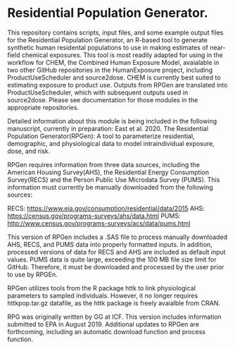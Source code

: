 # Residential Population Generator.

This repository contains scripts, input files, and some example 
output files for the Residential Population Generator, an R-based tool to generate synthetic human residental populations to use in making estimates of near-field chemical exposures. This tool is most readily adapted for using in the workflow for CHEM, the Combined Human Exposure Model, avaialable in two other GitHub repositories in the HumanExposure project, including ProductUseScheduler and source2dose. CHEM is currently best suited to estimating exposure to product use. Outputs from RPGen are translated into ProductUseScheduler, which with subsequent outputs used in source2dose. Please see documentation for those modules in the appropriate repositories.  

Detailed information about this module is being included in the following manuscript, currently in preparation:
East et al. 2020. The Residential Population Generator(RPGen): A tool to parameterize residential, demographic, and physiological data to model intraindividual exposure, dose, and risk.


RPGen requires information from three data sources, including the American Housing Survey(AHS), the Residential Energy Consumption Survey(RECS) and the Person Public Use Microdata Survey (PUMS). This information must currently be manually downloaded from the following sources:

RECS: https://www.eia.gov/consumption/residential/data/2015
AHS: https://census.gov/programs-surveys/ahs/data.html
PUMS: http://www.census.gov/programs-surveys/acs/data/pums.html

This version of RPGen includes a .SAS file to process manually downloaded AHS, RECS, and PUMS data into properly formatted inputs. In addition, processed versions of data for RECS and AHS are included as default input values. PUMS data is quite large, exceeding the 100 MB file size limit for GitHub. Therefore, it must be downloaded and processed by the user prior to use by RPGEn.  

RPGen utilizes tools from the R package httk to link physiological parameters to sampled individuals. However, it no longer requires httkpop.tar.gz datafile, as the httk package is freely avaialble from CRAN. 

RPG was originally written by GG at ICF. This version includes information submitted to EPA in August 2019. 
Additional updates to RPGen are forthcoming, including an automatic download function and process function.  
